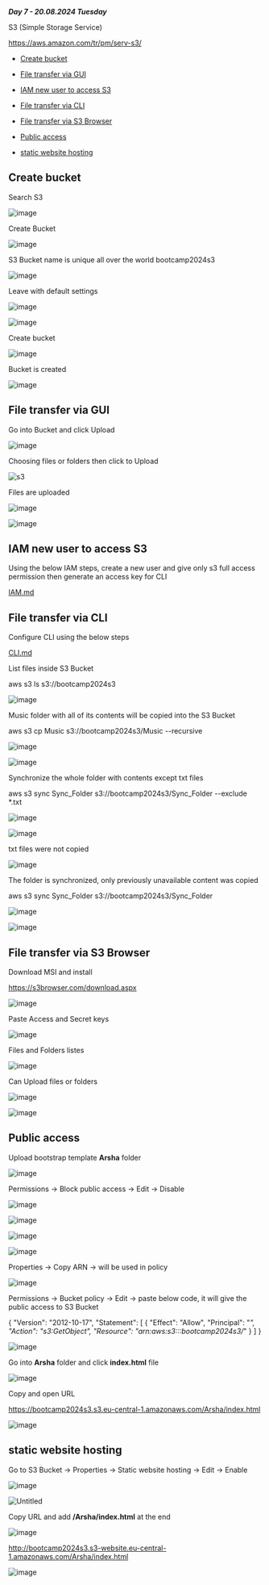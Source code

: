 _**Day 7 - 20.08.2024 Tuesday**_

S3 (Simple Storage Service)

https://aws.amazon.com/tr/pm/serv-s3/

- [Create bucket](#Create-bucket)

- [File transfer via GUI](#File-transfer-via-GUI)

- [IAM new user to access S3](#IAM-new-user-to-access-S3)

- [File transfer via CLI](#File-transfer-via-CLI)

- [File transfer via S3 Browser](#File-transfer-via-S3-Browser)

- [Public access](#Public-access)

- [static website hosting](#static-website-hosting)



## Create bucket

Search S3

![image](https://github.com/user-attachments/assets/9c18bc13-4e58-4a8e-8303-a7ff86e63b70)

Create Bucket

![image](https://github.com/user-attachments/assets/dd5c47c6-251a-49ca-8737-bfb1bab00927)

S3 Bucket name is unique all over the world
bootcamp2024s3

![image](https://github.com/user-attachments/assets/d083100e-91ee-4b61-88a8-54dae75f6ef5)

Leave with default settings

![image](https://github.com/user-attachments/assets/13bcd2db-8237-4be2-89e1-de4e6d343420)

![image](https://github.com/user-attachments/assets/24af3338-908c-4311-9fa0-e90fb96a1b46)

Create bucket

![image](https://github.com/user-attachments/assets/1e19fdc1-22e8-40e9-8de5-b2d462cdfb69)

Bucket is created

![image](https://github.com/user-attachments/assets/22b89503-ec2a-4c47-b39a-012345fb6c37)


## File transfer via GUI

Go into Bucket and click Upload

![image](https://github.com/user-attachments/assets/2635ad07-f7c0-4768-8d97-e76686906b9e)

Choosing files or folders then click to Upload

![s3](https://github.com/user-attachments/assets/7a5e91d5-4219-4f09-8e0a-1b5dc2c78b7c)

Files are uploaded

![image](https://github.com/user-attachments/assets/e55e0bae-ddf2-4635-aff3-8adf360e0389)

![image](https://github.com/user-attachments/assets/8b524752-c7d4-407e-a3e4-d2f379dfbd2d)


## IAM new user to access S3

Using the below IAM steps, create a new user and give only s3 full access permission then generate an access key for CLI 

[IAM.md](https://github.com/fatihsomer/Cloud_Tech_Bootcamp/blob/main/2-AWS_Services/Day_6/IAM.md)


## File transfer via CLI

Configure CLI using the below steps

[CLI.md](https://github.com/fatihsomer/Cloud_Tech_Bootcamp/blob/main/2-AWS_Services/Day_6/CLI.md)

List files inside S3 Bucket

aws s3 ls s3://bootcamp2024s3

![image](https://github.com/user-attachments/assets/3252df15-2209-49d2-8734-f3b28b7194a4)

Music folder with all of its contents will be copied into the S3 Bucket

aws s3 cp Music s3://bootcamp2024s3/Music --recursive

![image](https://github.com/user-attachments/assets/80f8a8c3-5af7-4079-9358-2866adfe6a82)

![image](https://github.com/user-attachments/assets/1c98a940-450c-4829-bcf2-9305e15c3271)

Synchronize the whole folder with contents except txt files

aws s3 sync Sync_Folder s3://bootcamp2024s3/Sync_Folder --exclude *.txt

![image](https://github.com/user-attachments/assets/6ad85894-b232-4997-a849-1968c3435445)

![image](https://github.com/user-attachments/assets/efac47d4-6073-4502-bc80-91705fafb581)

txt files were not copied

![image](https://github.com/user-attachments/assets/b7e28e1a-64da-46e8-90ae-19aedd06676d)

The folder is synchronized, only previously unavailable content was copied

aws s3 sync Sync_Folder s3://bootcamp2024s3/Sync_Folder

![image](https://github.com/user-attachments/assets/48bd563f-bfb6-4357-b8cd-cd14abc69be3)

![image](https://github.com/user-attachments/assets/2bec17d1-7652-4389-a115-bf6e7fd4fcce)


## File transfer via S3 Browser

Download MSI and install

https://s3browser.com/download.aspx

![image](https://github.com/user-attachments/assets/d4649d3f-faf5-4564-af28-162d4a48850d)

Paste Access and Secret keys

![image](https://github.com/user-attachments/assets/6bcf4c36-b6e6-435a-bc10-016f7b9060d6)

Files and Folders listes

![image](https://github.com/user-attachments/assets/b7ca4151-8d5b-490f-974e-bd454d2feac3)

Can Upload files or folders

![image](https://github.com/user-attachments/assets/15ec7d11-fc9b-4678-8cd0-dc1895f4ce18)

![image](https://github.com/user-attachments/assets/461e9b4c-eb5c-45c0-85db-f48e53d411dd)


## Public access

Upload bootstrap template **Arsha** folder

![image](https://github.com/user-attachments/assets/3302fecf-5f50-44e7-8138-a6d1df2432d2)


Permissions → Block public access → Edit → Disable

![image](https://github.com/user-attachments/assets/045c5d1f-0d42-4ad1-a424-3aa0f85077a7)

![image](https://github.com/user-attachments/assets/ef006805-974f-4d3d-91fe-273676cf1d0b)

![image](https://github.com/user-attachments/assets/211d15b4-31c9-4ef6-98cb-216f43672e04)

![image](https://github.com/user-attachments/assets/639a6eb6-2f5e-4696-8a58-aca484529739)


Properties → Copy ARN → will be used in policy

![image](https://github.com/user-attachments/assets/a2c98c9d-e4de-4b3b-97b3-bb8e0b116515)


Permissions → Bucket policy → Edit → paste below code, it will give the public access to S3 Bucket

{
    "Version": "2012-10-17",
    "Statement": [
        {
            "Effect": "Allow",
            "Principal": "*",
            "Action": "s3:GetObject",
            "Resource": "arn:aws:s3:::bootcamp2024s3/*"
        }
    ]
}

![image](https://github.com/user-attachments/assets/27122f39-10f7-418c-a2ef-fd050659b446)


Go into **Arsha** folder and click **index.html** file 

![image](https://github.com/user-attachments/assets/dfba3c75-1f08-4bb4-8b09-baa0cd90a2e7)



Copy and open URL

https://bootcamp2024s3.s3.eu-central-1.amazonaws.com/Arsha/index.html

![image](https://github.com/user-attachments/assets/3c237003-e5a3-4655-8e12-1b4efc29499d)


## static website hosting

Go to S3 Bucket → Properties → Static website hosting → Edit → Enable

![image](https://github.com/user-attachments/assets/71d197b3-bd5d-42df-8893-4e2c7b9b3774)

![Untitled](https://github.com/user-attachments/assets/28c78231-0c8e-4f0d-987a-baf7dadbd27f)

Copy URL and add **/Arsha/index.html** at the end

![image](https://github.com/user-attachments/assets/bfd4ba44-f25b-4ba2-8028-b258c0360ead)

http://bootcamp2024s3.s3-website.eu-central-1.amazonaws.com/Arsha/index.html

![image](https://github.com/user-attachments/assets/44979534-7427-467f-bf3d-983761a1fafa)

